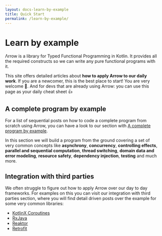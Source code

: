 ```yaml
---
layout: docs-learn-by-example
title: Quick Start
permalink: /learn-by-example/
---
```


# Learn by example

Λrrow is a library for Typed Functional Programming in Kotlin. It provides all the required constructs so we can write any pure functional programs with it.

This site offers detailed articles about **how to apply Arrow to our daily work**. If you are a newcomer, this is the best place to start! You are very welcome 🤗. And for devs that are already using Arrow: you can use this page as your daily cheat sheet 👍

## A complete program by example

For a list of sequential posts on how to code a complete program from scratch using Arrow, you can have a look to our section with [A complete program by example]().

In this section we will build a program from the ground covering a set of very common concepts like **asynchrony**, **concurrency**, **controlling effects**, **parallel and sequential computation**, **thread switching**, **domain data and error modeling**, **resource safety**, **dependency injection**, **testing** and much more.

## Integration with third parties

We often struggle to figure out how to apply Arrow over our day to day frameworks. For examples on this you can visit our integration with third parties section, where you will find detail driven posts over the example for some very common libraries:

* [KotlinX Coroutines]()
* [RxJava]()
* [Reaktor]()
* [Retrofit]()
